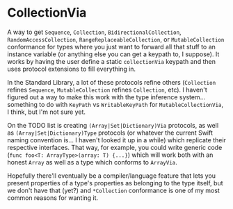 # CollectionVia

A way to get `Sequence`, `Collection`, `BidirectionalCollection`, `RandomAccessCollection`, `RangeReplaceableCollection`, or `MutableCollection` conformance for types where you just want to forward all that stuff to an instance variable (or anything else you can get a keypath to, I suppose). It works by having the user define a static `collectionVia` keypath and then uses protocol extensions to fill everything in.

In the Standard Library, a lot of these protocols refine others (`Collection` refines `Sequence`, `MutableCollection` refines `Collection`, etc). I haven't figured out a way to make this work with the type inference system... something to do with `KeyPath` vs `WritableKeyPath` for `MutableCollectionVia`, I think, but I'm not sure yet.

On the TODO list is creating `(Array|Set|Dictionary)Via` protocols, as well as `(Array|Set|Dictionary)Type` protocols (or whatever the current Swift naming convention is... I haven't looked it up in a while) which replicate their respective interfaces. That way, for example, you could write generic code (`func foo<T: ArrayType>(array: T) {...}`) which will work both with an honest `Array` as well as a type which conforms to `ArrayVia`.



Hopefully there'll eventually be a compiler/language feature that lets you present properties of a type's properties as belonging to the type itself, but we don't have that (yet?) and `*Collection` conformance is one of my most common reasons for wanting it.
